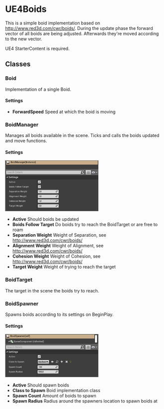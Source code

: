 # UE4Boids

This is a simple boid implementation based on http://www.red3d.com/cwr/boids/. During the update phase the forward vector of all boids are being adjusted. Afterwards they're moved according to the new vector.

UE4 StarterContent is required.

## Classes

### Boid
Implementation of a single Boid.

#### Settings
* **ForwardSpeed** Speed at which the boid is moving

### BoidManager
Manages all boids available in the scene. Ticks and calls the boids updated and move functions.

#### Settings
<img src="/Images/BoidManager.png" width="300">

* **Active** Should boids be updated
* **Boids Follow Target** Do boids try to reach the BoidTarget or are free to roam
* **Separation Weight** Weight of Separation, see http://www.red3d.com/cwr/boids/
* **Alignment Weight** Weight of Alignment, see http://www.red3d.com/cwr/boids/
* **Cohesion Weight** Weight of Cohesion, see http://www.red3d.com/cwr/boids/
* **Target Weight** Weight of trying to reach the target

### BoidTarget
The target in the scene the boids try to reach.

### BoidSpawner
Spawns boids according to its settings on BeginPlay.

#### Settings
<img src="/Images/BoidSpawner.png" width="300">

* **Active** Should spawn boids
* **Class to Spawn** Boid implementation class
* **Spawn Count** Amount of boids to spawn
* **Spawn Radius** Radius around the spawners location to spawn boids at

